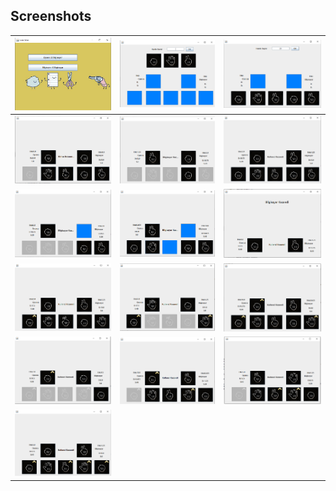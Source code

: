 ## Screenshots

| ![1](https://github.com/Ahmadalhomsi/Rock-Paper-Scissors/raw/master/Pics/1.png) | ![2](https://github.com/Ahmadalhomsi/Rock-Paper-Scissors/raw/master/Pics/2.png) | ![3](https://github.com/Ahmadalhomsi/Rock-Paper-Scissors/raw/master/Pics/3.png) |
|:-------------------------------------------------------------------------------:|:-------------------------------------------------------------------------------:|:-------------------------------------------------------------------------------:|
| ![4](https://github.com/Ahmadalhomsi/Rock-Paper-Scissors/raw/master/Pics/4.png) | ![5](https://github.com/Ahmadalhomsi/Rock-Paper-Scissors/raw/master/Pics/5.png) | ![6](https://github.com/Ahmadalhomsi/Rock-Paper-Scissors/raw/master/Pics/6.png) |
| ![7](https://github.com/Ahmadalhomsi/Rock-Paper-Scissors/raw/master/Pics/7.png) | ![8](https://github.com/Ahmadalhomsi/Rock-Paper-Scissors/raw/master/Pics/8.png) | ![9](https://github.com/Ahmadalhomsi/Rock-Paper-Scissors/raw/master/Pics/9.png) |
| ![10](https://github.com/Ahmadalhomsi/Rock-Paper-Scissors/raw/master/Pics/10.png) | ![11](https://github.com/Ahmadalhomsi/Rock-Paper-Scissors/raw/master/Pics/11.png) | ![12](https://github.com/Ahmadalhomsi/Rock-Paper-Scissors/raw/master/Pics/12.png) |
| ![13](https://github.com/Ahmadalhomsi/Rock-Paper-Scissors/raw/master/Pics/13.png) | ![14](https://github.com/Ahmadalhomsi/Rock-Paper-Scissors/raw/master/Pics/14.png) | ![15](https://github.com/Ahmadalhomsi/Rock-Paper-Scissors/raw/master/Pics/15.png) |
| ![16](https://github.com/Ahmadalhomsi/Rock-Paper-Scissors/raw/master/Pics/16.png) |                                                                                                                                 |                                                                                                                                 |
